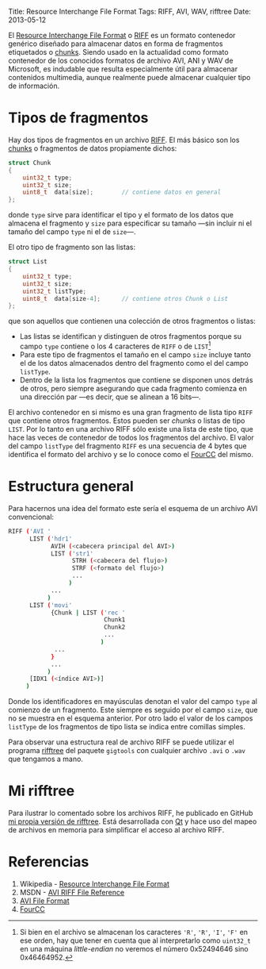 Title: Resource Interchange File Format
Tags: RIFF, AVI, WAV, rifftree
Date: 2013-05-12

El [Resource Interchange File Format](http://en.wikipedia.org/wiki/Resource_Interchange_File_Format) o [RIFF] es un formato contenedor genérico diseñado para almacenar datos en forma
de fragmentos etiquetados o [chunks]. Siendo usado en la actualidad como formato
contenedor de los conocidos formatos de archivo AVI, ANI y WAV de Microsoft, es
indudable que resulta especialmente útil para almacenar contenidos multimedia,
aunque realmente puede almacenar cualquier tipo de información.

# Tipos de fragmentos

Hay dos tipos de fragmentos en un archivo [RIFF]. El más básico son los
[chunks] o fragmentos de datos propiamente dichos:

~~~~.cpp
struct Chunk
{
    uint32_t type;
    uint32_t size;
    uint8_t  data[size];        // contiene datos en general
};
~~~~

donde `type` sirve para identificar el tipo y el formato de los datos que
almacena el fragmento y `size` para especificar su tamaño —sin incluir ni el
tamaño del campo `type` ni el de `size`—.

El otro tipo de fragmento son las listas:

~~~~.cpp
struct List
{
    uint32_t type;
    uint32_t size;
    uint32_t listType;
    uint8_t  data[size-4];      // contiene otros Chunk o List
};
~~~~

que son aquellos que contienen una colección de otros fragmentos o listas:
    
 * Las listas se identifican y distinguen de otros fragmentos porque su campo
`type` contiene o los 4 caracteres de `RIFF` o de `LIST`[^1]
 * Para este tipo de fragmentos el tamaño en el campo `size` incluye tanto el
 de los datos almacenados dentro del fragmento como el del campo `listType`.
 * Dentro de la lista los fragmentos que contiene se disponen unos detrás de
otros, pero siempre asegurando que cada fragmento comienza en una dirección
par —es decir, que se alinean a 16 bits—.

El archivo contenedor en si mismo es una gran fragmento de lista tipo `RIFF` que
contiene otros fragmentos. Estos pueden ser _chunks_ o listas de tipo `LIST`.
Por lo tanto en una archivo RIFF sólo existe una lista de este tipo, que hace
las veces de contenedor de todos los fragmentos del archivo. El valor del campo
`listType` del fragmento `RIFF` es una secuencia de 4 bytes que identifica el
formato del archivo y se lo conoce como el [FourCC] del mismo.

# Estructura general

Para hacernos una idea del formato este sería el esquema de un archivo AVI
convencional:

~~~.sh
RIFF ('AVI '
      LIST ('hdr1'
            AVIH (<cabecera principal del AVI>)
            LIST ('str1'
                  STRH (<cabecera del flujo>)
                  STRF (<formato del flujo>)
                  ...
                 )
            ...
           )
      LIST ('movi'
            {Chunk | LIST ('rec '
                           Chunk1
                           Chunk2
                           ...
                          )
             ...
            }
            ...
           )
      [IDX1 (<índice AVI>)]
     )
~~~

Donde los identificadores en mayúsculas denotan el valor del campo `type` al
comienzo de un fragmento. Este siempre es seguido por el campo `size`, que no se
muestra en el esquema anterior. Por otro lado el valor de los campos `listType`
de los fragmentos de tipo lista se indica entre comillas simples.

Para observar una estructura real de archivo RIFF se puede utilizar el
programa [rifftree] del paquete `gigtools` con cualquier archivo `.avi` o
`.wav` que tengamos a mano.

# Mi rifftree

Para ilustrar lo comentado sobre los archivos RIFF, he publicado en GitHub [mi
propia versión de rifftree](http://github.com/aplatanado/rifftree). Está
desarrollada con [Qt] y hace uso del mapeo de archivos en memoria para
simplificar el acceso al archivo RIFF.

# Referencias

 1. Wikipedia - [Resource Interchange File Format](http://en.wikipedia.org/wiki/Resource_Interchange_File_Format)
 2. MSDN - [AVI RIFF File Reference](http://msdn.microsoft.com/en-us/library/ms779636(VS.85).aspx)
 3. [AVI File Format](http://www.alexander-noe.com/video/documentation/avi.pdf)
 2. [FourCC]

[Qt]: |filename|/Overviews/proyecto-qt.md "Proyecto Qt"
[RIFF]: http://en.wikipedia.org/wiki/Resource_Interchange_File_Format "Resource Interchange File Format"
[chunks]: http://en.wikipedia.org/wiki/Chunk_(information) "Chunk (information)"
[FourCC]: http://www.fourcc.org/codecs.php "FourCC"
[rifftree]: http://manpages.ubuntu.com/manpages/lucid/man1/rifftree.1.html "Ubuntu Manpage: rifftree"
[little-endian]: http://es.wikipedia.org/wiki/Endianness "Endianness"

[^1]: Si bien en el archivo se almacenan los caracteres `'R'`, `'R'`, `'I'`, `'F'`
en ese orden, hay que tener en cuenta que al interpretarlo como `uint32_t` en
una máquina _little-endian_ no veremos el número 0x52494646 sino 0x46464952.